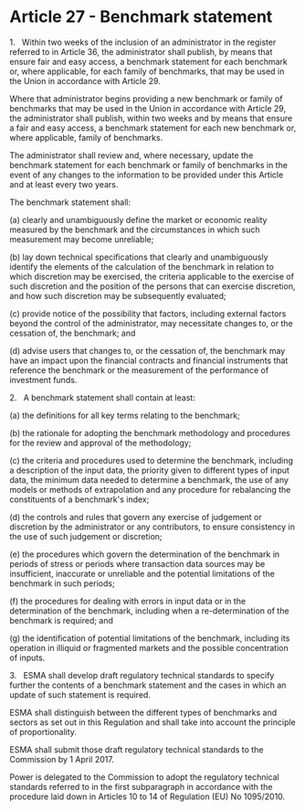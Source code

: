 # Article 27 - Benchmark statement


1.   Within two weeks of the inclusion of an administrator in the register referred to in Article 36, the administrator shall publish, by means that ensure fair and easy access, a benchmark statement for each benchmark or, where applicable, for each family of benchmarks, that may be used in the Union in accordance with Article 29.

Where that administrator begins providing a new benchmark or family of benchmarks that may be used in the Union in accordance with Article 29, the administrator shall publish, within two weeks and by means that ensure a fair and easy access, a benchmark statement for each new benchmark or, where applicable, family of benchmarks.

The administrator shall review and, where necessary, update the benchmark statement for each benchmark or family of benchmarks in the event of any changes to the information to be provided under this Article and at least every two years.

The benchmark statement shall:

(a) clearly and unambiguously define the market or economic reality measured by the benchmark and the circumstances in which such measurement may become unreliable;

(b) lay down technical specifications that clearly and unambiguously identify the elements of the calculation of the benchmark in relation to which discretion may be exercised, the criteria applicable to the exercise of such discretion and the position of the persons that can exercise discretion, and how such discretion may be subsequently evaluated;

(c) provide notice of the possibility that factors, including external factors beyond the control of the administrator, may necessitate changes to, or the cessation of, the benchmark; and

(d) advise users that changes to, or the cessation of, the benchmark may have an impact upon the financial contracts and financial instruments that reference the benchmark or the measurement of the performance of investment funds.

2.   A benchmark statement shall contain at least:

(a) the definitions for all key terms relating to the benchmark;

(b) the rationale for adopting the benchmark methodology and procedures for the review and approval of the methodology;

(c) the criteria and procedures used to determine the benchmark, including a description of the input data, the priority given to different types of input data, the minimum data needed to determine a benchmark, the use of any models or methods of extrapolation and any procedure for rebalancing the constituents of a benchmark's index;

(d) the controls and rules that govern any exercise of judgement or discretion by the administrator or any contributors, to ensure consistency in the use of such judgement or discretion;

(e) the procedures which govern the determination of the benchmark in periods of stress or periods where transaction data sources may be insufficient, inaccurate or unreliable and the potential limitations of the benchmark in such periods;

(f) the procedures for dealing with errors in input data or in the determination of the benchmark, including when a re-determination of the benchmark is required; and

(g) the identification of potential limitations of the benchmark, including its operation in illiquid or fragmented markets and the possible concentration of inputs.

3.   ESMA shall develop draft regulatory technical standards to specify further the contents of a benchmark statement and the cases in which an update of such statement is required.

ESMA shall distinguish between the different types of benchmarks and sectors as set out in this Regulation and shall take into account the principle of proportionality.

ESMA shall submit those draft regulatory technical standards to the Commission by 1 April 2017.

Power is delegated to the Commission to adopt the regulatory technical standards referred to in the first subparagraph in accordance with the procedure laid down in Articles 10 to 14 of Regulation (EU) No 1095/2010.
